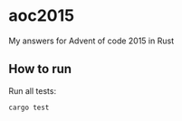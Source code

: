 # aoc2015

My answers for Advent of code 2015 in Rust

## How to run

Run all tests:

```
cargo test
```
